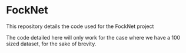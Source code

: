 # FockNet

This repository details the code used for the FockNet project

The code detailed here will only work for the case where we have a 100 sized dataset, for the sake of brevity.


